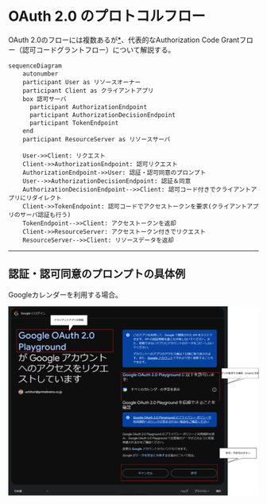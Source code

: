 # OAuth 2.0 のプロトコルフロー

OAuth 2.0のフローには複数あるが[*]、代表的なAuthorization Code
Grantフロー（認可コードグラントフロー）について解説する。

```mermaid {scale: 0.5}
sequenceDiagram
    autonumber
    participant User as リソースオーナー
    participant Client as クライアントアプリ
    box 認可サーバ
      participant AuthorizationEndpoint
      participant AuthorizationDecisionEndpoint
      participant TokenEndpoint
    end
    participant ResourceServer as リソースサーバ

    User->>Client: リクエスト
    Client->>AuthorizationEndpoint: 認可リクエスト
    AuthorizationEndpoint->>User: 認証・認可同意のプロンプト
    User-->>AuthorizationDecisionEndpoint: 認証＆同意
    AuthorizationDecisionEndpoint-->>Client: 認可コード付きでクライアントアプリにリダイレクト
    Client->>TokenEndpoint: 認可コードでアクセストークンを要求(クライアントアプリのサーバ認証も行う)
    TokenEndpoint-->>Client: アクセストークンを返却
    Client->>ResourceServer: アクセストークン付きでリクエスト
    ResourceServer-->>Client: リソースデータを返却

```

[*]: https://qiita.com/TakahikoKawasaki/items/200951e5b5929f840a1f

---

## 認証・認可同意のプロンプトの具体例

Googleカレンダーを利用する場合。

<img src="/assets/oauth2.0-example.drawio.svg" class="h-90" />
